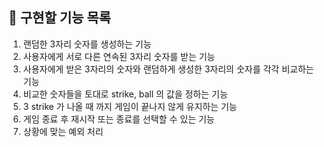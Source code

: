 ## **🚀 구현할 기능 목록**
1. 랜덤한 3자리 숫자를 생성하는 기능
2. 사용자에게 서로 다른 연속된 3자리 숫자를 받는 기능
3. 사용자에게 받은 3자리의 숫자와 랜덤하게 생성한 3자리의 숫자를 각각 비교하는 기능
4. 비교한 숫자들을 토대로 strike, ball 의 값을 정하는 기능
5. 3 strike 가 나올 때 까지 게임이 끝나지 않게 유지하는 기능 
6. 게임 종료 후 재시작 또는 종료를 선택할 수 있는 기능
7. 상황에 맞는 예외 처리